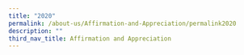 ```yaml
---
title: "2020"
permalink: /about-us/Affirmation-and-Appreciation/permalink2020
description: ""
third_nav_title: Affirmation and Appreciation
---
```

